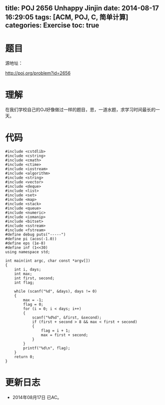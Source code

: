 title: POJ 2656 Unhappy Jinjin
date: 2014-08-17 16:29:05
tags: [ACM, POJ, C, 简单计算]
categories: Exercise
toc: true
---
# 题目
源地址：

http://poj.org/problem?id=2656

# 理解
在我们学校自己的OJ好像做过一样的题目，恩，一道水题，求学习时间最长的一天。

<!-- more -->

# 代码
```#include <cstdio>
#include <cstdlib>
#include <cstring>
#include <cmath>
#include <ctime>
#include <iostream>
#include <algorithm>
#include <string>
#include <vector>
#include <deque>
#include <list>
#include <set>
#include <map>
#include <stack>
#include <queue>
#include <numeric>
#include <iomanip>
#include <bitset>
#include <sstream>
#include <fstream>
#define debug puts("-----")
#define pi (acos(-1.0))
#define eps (1e-8)
#define inf (1<<30)
using namespace std;

int main(int argc, char const *argv[])
{
    int i, days;
    int max;
    int first, second;
    int flag;

    while (scanf("%d", &days), days != 0)
    {
        max = -1;
        flag = 0;
        for (i = 0; i < days; i++)
        {
            scanf("%d%d", &first, &second);
            if (first + second > 8 && max < first + second)
            {
                flag = i + 1;
                max = first + second;
            }
        }
        printf("%d\n", flag);
    }
    return 0;
}
```
# 更新日志
- 2014年08月17日 已AC。